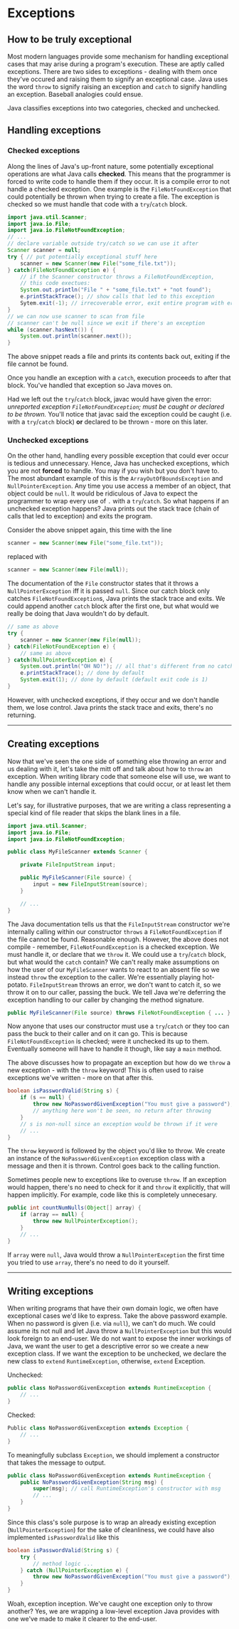 # Exceptions
## How to be truly exceptional

Most modern languages provide some mechanism for handling exceptional
cases that may arise during a program's execution. These are aptly
called exceptions. There are two sides to exceptions - dealing with
them once they've occured and raising them to signify an exceptional
case. Java uses the word `throw` to signify raising an exception and
`catch` to signify handling an exception. Baseball analogies could ensue.

Java classifies exceptions into two categories, checked and unchecked.

## Handling exceptions

### Checked exceptions

Along the lines of Java's up-front nature, some potentially
exceptional operations are what Java calls **checked**. This means
that the programmer is forced to write code to handle them if they
occur. It is a compile error to not handle a checked exception. One
example is the `FileNotFoundException` that could potentially be
thrown when trying to create a file. The exception is checked so we
must handle that code with a `try`/`catch` block.

```java
import java.util.Scanner;
import java.io.File;
import java.io.FileNotFoundException;
// ...
// declare variable outside try/catch so we can use it after
Scanner scanner = null;
try { // put potentially exceptional stuff here
    scanner = new Scanner(new File("some_file.txt"));
} catch(FileNotFoundException e) {
    // if the Scanner constructor throws a FileNotFoundException,
    // this code exectues:
    System.out.println("File " + "some_file.txt" + "not found");
    e.printStackTrace(); // show calls that led to this exception
    Sytem.exit(-1); // irrecoverable error, exit entire program with error code
}
// we can now use scanner to scan from file
// scanner can't be null since we exit if there's an exception
while (scanner.hasNext()) {
    System.out.println(scanner.next());
}
```

The above snippet reads a file and prints its contents back out,
exiting if the file cannot be found.

Once you handle an exception with a `catch`, execution proceeds to
after that block. You've handled that exception so Java moves on.

Had we left out the `try`/`catch` block, javac would have given the
error: *unreported exception `FileNotFoundException`; must be caught
or declared to be thrown.* You'll notice that javac said the exception
could be caught (i.e. with a `try`/`catch` block) **or** declared to
be thrown - more on this later.

### Unchecked exceptions

On the other hand, handling every possible exception that could ever
occur is tedious and unnecessary. Hence, Java has unchecked
exceptions, which you are not **forced** to handle. You may if you
wish but you don't have to. The most abundant example of this is the
`ArrayOutOfBoundsException` and `NullPointerException`. Any time you
use access a member of an object, that object could be `null`. It
would be ridiculous of Java to expect the programmer to wrap every use
of `.` with a `try`/`catch`. So what happens if an unchecked exception
happens? Java prints out the stack trace (chain of calls that led to
exception) and exits the program.

Consider the above snippet again, this time with the line

```java
scanner = new Scanner(new File("some_file.txt"));
```

replaced with

```java
scanner = new Scanner(new File(null));
```

The documentation of the `File` constructor states that it throws a
`NullPointerException` iff it is passed `null`. Since our catch block
only catches `FileNotFoundException`s, Java prints the stack trace and
exits. We could append another `catch` block after the first one, but
what would we really be doing that Java wouldn't do by default.

```java
// same as above
try {
    scanner = new Scanner(new File(null));
} catch(FileNotFoundException e) {
    // same as above
} catch(NullPointerException e) {
    System.out.println("OH NO!"); // all that's different from no catch at all
    e.printStackTrace(); // done by default
    System.exit(1); // done by default (default exit code is 1)
}
```

However, with unchecked exceptions, if they occur and we don't handle
them, we lose control. Java prints the stack trace and exits, there's
no returning.

---

## Creating exceptions

Now that we've seen the one side of something else throwing an error
and us dealing with it, let's take the mitt off and talk about how to
`throw` an exception. When writing library code that someone else will
use, we want to handle any possible internal exceptions that could
occur, or at least let them know when we can't handle it.

Let's say, for illustrative purposes, that we are writing a class
representing a special kind of file reader that skips the blank lines
in a file.

```java
import java.util.Scanner;
import java.io.File;
import java.io.FileNotFoundException;

public class MyFileScanner extends Scanner {

    private FileInputStream input;

    public MyFileScanner(File source) {
        input = new FileInputStream(source);
    }

    // ...
}
```

The Java documentation tells us that the `FileInputStream` constructor
we're internally calling within our constructor `throws` a
`FileNotFoundException` if the file cannot be found. Reasonable
enough.  However, the above does not compile - remember,
`FileNotFoundException` is a checked exception. We must handle it, or
declare that we `throw` it. We could use a `try`/`catch` block, but
what would the `catch` contain? We can't really make assumptions on
how the user of our `MyFileScanner` wants to react to an absent file
so we instead `throw` the exception to the caller. We're essentially
playing hot-potato. `FileInputStream` throws an error, we don't want
to catch it, so we throw it on to our caller, passing the buck. We
tell Java we're deferring the exception handling to our caller by
changing the method signature.

```java
public MyFileScanner(File source) throws FileNotFoundException { ... }
```

Now anyone that uses our constructor must use a `try`/`catch` or they
too can pass the buck to their caller and on it can go. This is
because `FileNotFoundException` is checked; were it unchecked its up
to them. Eventually someone will have to handle it though, like say a
`main` method.

The above discusses how to propagate an exception but how do we
`throw` a new exception - with the `throw` keyword! This is often used
to raise exceptions we've written - more on that after this.

```java
boolean isPasswordValid(String s) {
    if (s == null) {
        throw new NoPasswordGivenException("You must give a password");
        // anything here won't be seen, no return after throwing
    }
    // s is non-null since an exception would be thrown if it were
    // ...
}
```

The `throw` keyword is followed by the object you'd like to throw. We
create an instance of the `NoPasswordGivenException` exception class
with a message and then it is thrown. Control goes back to the calling
function.

Sometimes people new to exceptions like to overuse
`throw`. If an exception would happen, there's no need to check for it
and `throw` it explicitly, that will happen implicitly. For example,
code like this is completely unnecesary.

```java
public int countNumNulls(Object[] array) {
    if (array == null) {
        throw new NullPointerException();
    }
    // ...
}
```

If `array` were `null`, Java would throw a `NullPointerException` the
first time you tried to use `array`, there's no need to do it yourself.

---

## Writing exceptions

When writing programs that have their own domain logic, we often have
exceptional cases we'd like to express. Take the above password
example. When no password is given (i.e. via `null`), we can't do
much. We could assume its not null and let Java throw a
`NullPointerException` but this would look foreign to an end-user. We
do not want to expose the inner workings of Java, we want the user to
get a descriptive error so we create a new exception class. If we want
the exception to be unchecked, we declare the new class to `extend`
`RuntimeException`, otherwise, `extend` Exception.

Unchecked:

```java
public class NoPasswordGivenException extends RuntimeException {
    // ...
}
```

Checked:

```java
Public class NoPasswordGivenException extends Exception {
    // ...
}
```

To meaningfully subclass `Exception`, we should implement a
constructor that takes the message to output.

```java
public class NoPasswordGivenException extends RuntimeException {
    public NoPasswordGivenException(String msg) {
        super(msg); // call RuntimeException's constructor with msg
        // ...
    }
}
```

Since this class's sole purpose is to wrap an already existing
exception (`NullPointerException`) for the sake of cleanliness, we
could have also implemented `isPasswordValid` like this

```java
boolean isPasswordValid(String s) {
    try {
        // method logic ...
    } catch (NullPointerException e) {
        throw new NoPasswordGivenException("You must give a password");
    }
}
```

Woah, exception inception. We've caught one exception only to throw
another? Yes, we are wrapping a low-level exception Java provides with
one we've made to make it clearer to the end-user.
